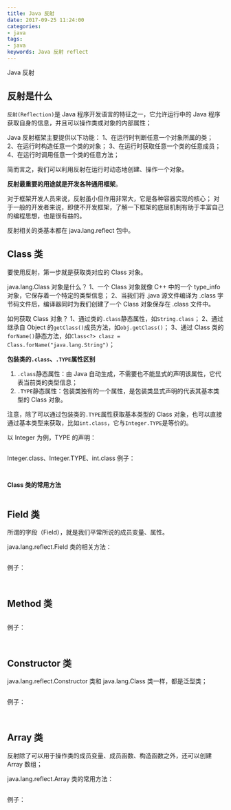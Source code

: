 ```yaml
---
title: Java 反射
date: 2017-09-25 11:24:00
categories:
- java
tags:
- java
keywords: Java 反射 reflect
---
```


> 
Java 反射

<!-- more -->

## 反射是什么
`反射(Reflection)`是 Java 程序开发语言的特征之一，它允许运行中的 Java 程序获取自身的信息，并且可以操作类或对象的内部属性；

Java 反射框架主要提供以下功能：
1、在运行时判断任意一个对象所属的类；
2、在运行时构造任意一个类的对象；
3、在运行时获取任意一个类的任意成员；
4、在运行时调用任意一个类的任意方法；

简而言之，我们可以利用反射在运行时动态地创建、操作一个对象。

**反射最重要的用途就是开发各种通用框架**。

对于框架开发人员来说，反射虽小但作用非常大，它是各种容器实现的核心；
对于一般的开发者来说，即使不开发框架，了解一下框架的底层机制有助于丰富自己的编程思想，也是很有益的。

反射相关的类基本都在 java.lang.reflect 包中。

## Class 类
要使用反射，第一步就是获取类对应的 Class 对象。

java.lang.Class 对象是什么？
1、一个 Class 对象就像 C++ 中的一个 type_info 对象，它保存着一个特定的类型信息；
2、当我们将 .java 源文件编译为 .class 字节码文件后，编译器同时为我们创建了一个 Class 对象保存在 .class 文件中。

如何获取 Class 对象？
1、通过类的`.class`静态属性，如`String.class`；
2、通过继承自 Object 的`getClass()`成员方法，如`obj.getClass()`；
3、通过 Class 类的`forName()`静态方法，如`Class<?> clasz = Class.forName("java.lang.String")`；

**包装类的`.class`、`.TYPE`属性区别**
1) `.class`静态属性：由 Java 自动生成，不需要也不能显式的声明该属性，它代表当前类的类型信息；
2) `.TYPE`静态属性：包装类独有的一个属性，是包装类显式声明的代表其基本类型的 Class 对象。

注意，除了可以通过包装类的`.TYPE`属性获取基本类型的 Class 对象，也可以直接通过基本类型来获取，比如`int.class`，它与`Integer.TYPE`是等价的。

以 Integer 为例，TYPE 的声明：
<pre><code class="language-java line-numbers"><script type="text/plain">
public static final Class<Integer> TYPE = (Class<Integer>) Class.getPrimitiveClass("int");
</script></code></pre>



Integer.class、Integer.TYPE、int.class 例子：
<pre><code class="language-java line-numbers"><script type="text/plain">
import static java.lang.System.in;
import static java.lang.System.out;
import static java.lang.System.err;

public class Main {
    public static void main(String[] args) {
        out.println(Integer.class);
        out.println(Integer.TYPE);
        out.println(int.class);

        out.println(int.class == Integer.class); // false
        out.println(int.class == Integer.TYPE); // true
    }
}
</script></code></pre>

<pre><code class="language-java line-numbers"><script type="text/plain">
# root @ arch in ~/work on git:master x [13:56:43]
$ javac Main.java

# root @ arch in ~/work on git:master x [13:57:13]
$ java Main
class java.lang.Integer
int
int
false
true
</script></code></pre>



**Class 类的常用方法**
<pre><code class="language-java line-numbers"><script type="text/plain">
// 根据给定的 className 获取其 Class 对象
public static Class<?> forName(String className) throws ClassNotFoundException;
public native Class<? super T> getSuperclass(); // 获取直接基类的 Class 对象
public Type getGenericSuperclass(); // 获取直接基类的 Class 对象(泛型)

// 调用无参构造函数创建对象，等同于执行 new T();
public T newInstance() throws InstantiationException, IllegalAccessException;

public native boolean isInstance(Object obj); // 判断给定对象是否为当前类的实例
public native boolean isAssignableFrom(Class<?> cls); // 判断给定类是否为当前类或其子类
public T cast(Object obj); // 将给定对象转换为当前类的对象

public boolean isEnum(); // 判断是否为 Enum 枚举类型
public T[] getEnumConstants(); // 获取枚举类型的所有枚举常量(同enum.values()方法)

public native boolean isInterface(); // 判断是否为 interface 接口
public native boolean isArray(); // 判断是否为 Array 静态数组
public native boolean isPrimitive(); // 判断是否为 基本类型
public boolean isAnnotation(); // 判断是否为 注解类型
public boolean isSynthetic(); // 判断是否为 合成类
public boolean isMemberClass(); // 判断是否为 成员类
public boolean isAnonymousClass(); // 判断是否为 匿名类

public String getName(); // 获取类型名称
public String getSimpleName(); // 获取简单名称(不包含package包信息)
public String getCanonicalName(); // 获取规范名称(基本同getSimpleName)
public String toString(); // 获取字符串描述
public String toGenericString(); // 获取泛型字符串描述

// 返回其声明类的 Class 对象 (如果当前类为某个类的成员类)
public Class<?> getDeclaringClass() throws SecurityException;

/*
 * getXXX()         获取 public 成员(包括继承而来的)
 * getDeclaredXXX() 获取其声明的所有成员(不包括继承而来的)
 * 下同.
 */

// 获取该类的成员类(内部类)
public Class<?>[] getClasses();
public Class<?>[] getDeclaredClasses() throws SecurityException;

public Package getPackage(); // 获取 package 信息
public native Class<?> getComponentType(); // 获取数组元素的 Class 对象
public native int getModifiers(); // 获取修饰符，需使用 Modifier 进行解析
public Class<?>[] getInterfaces(); // 获取当前类实现的所有接口(不包括继承的)
public Type[] getGenericInterfaces(); // (泛型)

// 获取指定字段、所有字段，字段即成员变量
public Field getField(String name) throws NoSuchFieldException, SecurityException;
public Field[] getFields() throws SecurityException;
public Field getDeclaredField(String name) throws NoSuchFieldException, SecurityException;
public Field[] getDeclaredFields() throws SecurityException;

// 获取指定方法、所有方法，parameterTypes 为参数对应的 Class 对象
public Method getMethod(String name, Class<?>... parameterTypes) throws NoSuchMethodException, SecurityException;
public Method[] getMethods() throws SecurityException;
public Method getDeclaredMethod(String name, Class<?>... parameterTypes) throws NoSuchMethodException, SecurityException;
public Method[] getDeclaredMethods() throws SecurityException;

// 获取指定构造函数、所有构造函数，parameterTypes 为参数对应的 Class 对象
public Constructor<T> getConstructor(Class<?>... parameterTypes) throws NoSuchMethodException, SecurityException;
public Constructor<?>[] getConstructors() throws SecurityException;
public Constructor<T> getDeclaredConstructor(Class<?>... parameterTypes) throws NoSuchMethodException, SecurityException;
public Constructor<?>[] getDeclaredConstructors() throws SecurityException;
}
</script></code></pre>


## Field 类
所谓的字段（Field），就是我们平常所说的成员变量、属性。

java.lang.reflect.Field 类的相关方法：
<pre><code class="language-java line-numbers"><script type="text/plain">
public Class<?> getDeclaringClass(); // 获取声明此字段的类的 Class 对象
public String getName(); // 获取字段名称
public int getModifiers(); // 获取字段修饰符

public boolean isEnumConstant(); // 判断当前字段是否为枚举常量
public boolean equals(Object obj); // 判断与给定字段是否相同
public int hashCode(); // 获取 hashCode 值
public String toString(); // 获取字符串描述

// 获取当前字段在给定对象 obj 中的值
public Object get(Object obj) throws IllegalArgumentException, IllegalAccessException;
public boolean getBoolean(Object obj) throws IllegalArgumentException, IllegalAccessException;
public byte getByte(Object obj) throws IllegalArgumentException, IllegalAccessException;
public char getChar(Object obj) throws IllegalArgumentException, IllegalAccessException;
public short getShort(Object obj) throws IllegalArgumentException, IllegalAccessException;
public int getInt(Object obj) throws IllegalArgumentException, IllegalAccessException;
public long getLong(Object obj) throws IllegalArgumentException, IllegalAccessException;
public float getFloat(Object obj) throws IllegalArgumentException, IllegalAccessException;
public double getDouble(Object obj) throws IllegalArgumentException, IllegalAccessException;

// 设置当前字段在给定对象 obj 中的值
public void set(Object obj, Object value) throws IllegalArgumentException, IllegalAccessException;
public void setBoolean(Object obj, boolean z) throws IllegalArgumentException, IllegalAccessException;
public void setByte(Object obj, byte b) throws IllegalArgumentException, IllegalAccessException;
public void setChar(Object obj, char c) throws IllegalArgumentException, IllegalAccessException;
public void setShort(Object obj, short s) throws IllegalArgumentException, IllegalAccessException;
public void setInt(Object obj, int i) throws IllegalArgumentException, IllegalAccessException;
public void setLong(Object obj, long l) throws IllegalArgumentException, IllegalAccessException;
public void setFloat(Object obj, float f) throws IllegalArgumentException, IllegalAccessException;
public void setDouble(Object obj, double d) throws IllegalArgumentException, IllegalAccessException;
</script></code></pre>



例子：
<pre><code class="language-java line-numbers"><script type="text/plain">
import static java.lang.System.in;
import static java.lang.System.out;
import static java.lang.System.err;
import java.lang.reflect.Field;

public class Main {
    public int pub = 10;
    protected int prot = 20;
    private int priv = 30;
    int defa = 40;

    @Override
    public String toString() {
        return String.format("[Main] -> {%d, %d, %d, %d}", pub, prot, priv, defa);
    }

    public static void main(String[] args) {
        // 获取 public 字段 [Main]
        for (Field f : Main.class.getFields()) {
            out.println(f);
        }

        // 获取 public 字段 [Test]
        out.println("-------------------------");
        for (Field f : Test.class.getFields()) {
            out.println(f);
        }

        // 获取所有声明的字段 [Main]
        out.println("-------------------------");
        for (Field f : Main.class.getDeclaredFields()) {
            out.println(f);
        }

        // 获取所有声明的字段 [Test]
        out.println("-------------------------");
        for (Field f : Test.class.getDeclaredFields()) {
            out.println(f);
        }

        // 操作 Main 类的私有成员
        out.println("-------------------------");
        Main main = new Main();
        out.println(main);
        try {
            Field mainPriv = Main.class.getDeclaredField("priv");
            // mainPriv.setAccessible(true); // 可有可无
            mainPriv.setInt(main, 999);
            out.println(main);
        } catch (NoSuchFieldException | IllegalAccessException e) {
            e.printStackTrace();
        }

        // 操作 Test 类的私有成员
        out.println("-------------------------");
        Test test = new Test();
        out.println(test);
        try {
            Field testPriv = Test.class.getDeclaredField("priv");
            testPriv.setAccessible(true); // 必须修改访问性 [破坏类的封装性]
            testPriv.setInt(test, 999);
            out.println(test);
        } catch (NoSuchFieldException | IllegalAccessException e) {
            e.printStackTrace();
        }
    }
}

class Test {
    public int pub = 100;
    protected int prot = 200;
    private int priv = 300;
    int defa = 400;

    @Override
    public String toString() {
        return String.format("[Test] -> {%d, %d, %d, %d}", pub, prot, priv, defa);
    }
}
</script></code></pre>

<pre><code class="language-java line-numbers"><script type="text/plain">
# root @ arch in ~/work on git:master x [20:23:50]
$ javac Main.java

# root @ arch in ~/work on git:master x [20:24:04]
$ java Main
public int Main.pub
-------------------------
public int Test.pub
-------------------------
public int Main.pub
protected int Main.prot
private int Main.priv
int Main.defa
-------------------------
public int Test.pub
protected int Test.prot
private int Test.priv
int Test.defa
-------------------------
[Main] -> {10, 20, 30, 40}
[Main] -> {10, 20, 999, 40}
-------------------------
[Test] -> {100, 200, 300, 400}
[Test] -> {100, 200, 999, 400}
</script></code></pre>


## Method 类
<pre><code class="language-java line-numbers"><script type="text/plain">
public Class<?> getDeclaringClass(); // 获取声明该方法的类的 Class 对象
public String getName(); // 获取方法名称
public int getModifiers(); // 获取方法修饰符
public Class<?> getReturnType(); // 获取返回值的 Class 对象
public Class<?>[] getParameterTypes(); // 获取参数的 Class 对象
public int getParameterCount(); // 获取参数的个数
public Class<?>[] getExceptionTypes(); // 获取异常声明的 Class 对象

public boolean equals(Object obj); // 判等
public int hashCode(); // hashCode 值
public String toString(); // 获取字符串描述

public boolean isVarArgs(); // 判断当前方法是否使用可变参数

// 调用当前方法
public Object invoke(Object obj, Object... args) throws IllegalAccessException, IllegalArgumentException, InvocationTargetException;
</script></code></pre>



例子：
<pre><code class="language-java line-numbers"><script type="text/plain">
import static java.lang.System.in;
import static java.lang.System.out;
import static java.lang.System.err;
import java.lang.reflect.Method;
import java.lang.reflect.InvocationTargetException;

public class Main {
    public static void main(String[] args) {
        Class<?> clazz = Test.class;

        try {
            Method staticFunc = clazz.getMethod("staticFunc");
            Method pubAdd = clazz.getMethod("pubAdd", int.class, int.class);
            Method priAdd = clazz.getDeclaredMethod("priAdd", int.class, int.class);

            staticFunc.invoke(null); // static方法

            Integer result1 = (Integer) pubAdd.invoke(new Test(), 10, 20);
            out.println("result1 -> " + result1);

            priAdd.setAccessible(true);
            Integer result2 = (Integer) priAdd.invoke(new Test(), 10, 20);
            out.println("result2 -> " + result2);
        } catch (NoSuchMethodException | IllegalAccessException | InvocationTargetException e) {
            e.printStackTrace();
        }
    }
}

class Test {
    public static void staticFunc() {
        out.println("Test::staticFunc()");
    }

    public int pubAdd(int a, int b) {
        return a + b;
    }

    private int priAdd(int a, int b) {
        return a + b;
    }
}
</script></code></pre>

<pre><code class="language-java line-numbers"><script type="text/plain">
# root @ arch in ~/work on git:master x [20:39:38]
$ javac Main.java

# root @ arch in ~/work on git:master x [20:39:59]
$ java Main
Test::staticFunc()
result1 -> 30
result2 -> 30
</script></code></pre>


## Constructor 类
java.lang.reflect.Constructor 类和 java.lang.Class 类一样，都是泛型类；

<pre><code class="language-java line-numbers"><script type="text/plain">
public Class<T> getDeclaringClass(); // 获取所属类的 Class 对象
public String getName(); // 获取所属类的名称
public int getModifiers(); // 获取修饰符
public Class<?>[] getParameterTypes(); // 获取参数列表的 Class 对象
public int getParameterCount(); // 获取参数的个数
public Class<?>[] getExceptionTypes(); // 获取异常列表的 Class 对象

public boolean equals(Object obj); // 判等
public int hashCode(); // hashCode 值
public String toString(); // 获取字符串描述

public boolean isVarArgs(); // 判断是否为变参函数

// 创建新对象
public T newInstance(Object ... initargs) throws InstantiationException, IllegalAccessException, IllegalArgumentException, InvocationTargetException;
</script></code></pre>



例子：
<pre><code class="language-java line-numbers"><script type="text/plain">
import static java.lang.System.in;
import static java.lang.System.out;
import static java.lang.System.err;
import java.lang.reflect.Constructor;
import java.lang.reflect.InvocationTargetException;

public class Main {
    public static void main(String[] args) {
        Class<Test> clazz = Test.class;

        try {
            Constructor<Test> testPubCon = clazz.getConstructor(int.class);
            Constructor<Test> testPriCon = clazz.getDeclaredConstructor(float.class);

            testPubCon.newInstance(10);

            testPriCon.setAccessible(true);
            testPriCon.newInstance(3.14f);
        } catch (NoSuchMethodException | IllegalAccessException | InvocationTargetException | InstantiationException e) {
            e.printStackTrace();
        }
    }
}

class Test {
    public Test(int arg) {
        out.println("public Test::Test(int)");
    }

    private Test(float arg) {
        out.println("private Test::Test(float)");
    }
}
</script></code></pre>

<pre><code class="language-java line-numbers"><script type="text/plain">
# root @ arch in ~/work on git:master x [20:51:26]
$ javac Main.java

# root @ arch in ~/work on git:master x [20:51:38]
$ java Main
public Test::Test(int)
private Test::Test(float)
</script></code></pre>


## Array 类
反射除了可以用于操作类的成员变量、成员函数、构造函数之外，还可以创建 Array 数组；

java.lang.reflect.Array 类的常用方法：
<pre><code class="language-java line-numbers"><script type="text/plain">
/**
 * 创建一个 length 长的元素类型为 componentType 的静态数组.
 * @param componentType 数组元素的 Class 对象
 * @param length 数组长度
 * @throws NegativeArraySizeException RuntimeException 异常，当 length 为负数时抛出
 * @throws IllegalArgumentException RuntimeException 异常，数组维数超过 255 时抛出
 * @return Object 返回数组的引用
 */
public static Object newInstance(Class<?> componentType, int length) throws NegativeArraySizeException;
// 获取数组长度
public static native int getLength(Object array) throws IllegalArgumentException;

// 获取指定索引的元素
public static native Object get(Object array, int index) throws IllegalArgumentException, ArrayIndexOutOfBoundsException;
public static native boolean getBoolean(Object array, int index) throws IllegalArgumentException, ArrayIndexOutOfBoundsException;
public static native byte getByte(Object array, int index) throws IllegalArgumentException, ArrayIndexOutOfBoundsException;
public static native char getChar(Object array, int index) throws IllegalArgumentException, ArrayIndexOutOfBoundsException;
public static native short getShort(Object array, int index) throws IllegalArgumentException, ArrayIndexOutOfBoundsException;
public static native int getInt(Object array, int index) throws IllegalArgumentException, ArrayIndexOutOfBoundsException;
public static native long getLong(Object array, int index) throws IllegalArgumentException, ArrayIndexOutOfBoundsException;
public static native float getFloat(Object array, int index) throws IllegalArgumentException, ArrayIndexOutOfBoundsException;
public static native double getDouble(Object array, int index) throws IllegalArgumentException, ArrayIndexOutOfBoundsException;

// 修改指定索引的元素
public static native void set(Object array, int index, Object value) throws IllegalArgumentException, ArrayIndexOutOfBoundsException;
public static native void setBoolean(Object array, int index, boolean z) throws IllegalArgumentException, ArrayIndexOutOfBoundsException;
public static native void setByte(Object array, int index, byte b) throws IllegalArgumentException, ArrayIndexOutOfBoundsException;
public static native void setChar(Object array, int index, char c) throws IllegalArgumentException, ArrayIndexOutOfBoundsException;
public static native void setShort(Object array, int index, short s) throws IllegalArgumentException, ArrayIndexOutOfBoundsException;
public static native void setInt(Object array, int index, int i) throws IllegalArgumentException, ArrayIndexOutOfBoundsException;
public static native void setLong(Object array, int index, long l) throws IllegalArgumentException, ArrayIndexOutOfBoundsException;
public static native void setFloat(Object array, int index, float f) throws IllegalArgumentException, ArrayIndexOutOfBoundsException;
public static native void setDouble(Object array, int index, double d) throws IllegalArgumentException, ArrayIndexOutOfBoundsException;
</script></code></pre>



例子：
<pre><code class="language-java line-numbers"><script type="text/plain">
import static java.lang.System.in;
import static java.lang.System.out;
import static java.lang.System.err;
import java.util.Arrays;
import java.lang.reflect.Array;

public class Main {
    public static void main(String[] args) {
        // 基本类型
        int[] intArr = (int[]) Array.newInstance(int.class, 5);
        for (int i = 0; i < intArr.length; i++) {
            intArr[i] = i * i;
        }
        out.println(Arrays.toString(intArr));

        // 引用类型
        Main[] intMain = (Main[]) Array.newInstance(Main.class, 5);
        for (int i = 0; i < intMain.length; i++) {
            intMain[i] = new Main();
        }
        out.println(Arrays.toString(intMain));
    }
}
</script></code></pre>

<pre><code class="language-java line-numbers"><script type="text/plain">
# root @ arch in ~/work on git:master x [18:35:17]
$ javac Main.java

# root @ arch in ~/work on git:master x [18:35:30]
$ java Main
[0, 1, 4, 9, 16]
[Main@15db9742, Main@6d06d69c, Main@7852e922, Main@4e25154f, Main@70dea4e]
</script></code></pre>
